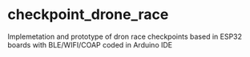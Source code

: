 # checkpoint_drone_race
Implemetation and prototype of dron race checkpoints based in ESP32 boards with BLE/WIFI/COAP  coded in Arduino IDE
